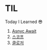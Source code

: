 # TIL
Today I Learned :sunglasses:

1. [Asnyc Await](https://github.com/ksyeon/TIL/blob/master/async%20await.md)
2. [스코프](https://github.com/ksyeon/TIL/blob/master/%EC%8A%A4%EC%BD%94%ED%94%84.md) 
3. [클로저](https://github.com/ksyeon/TIL/blob/master/%ED%81%B4%EB%A1%9C%EC%A0%80.md)

